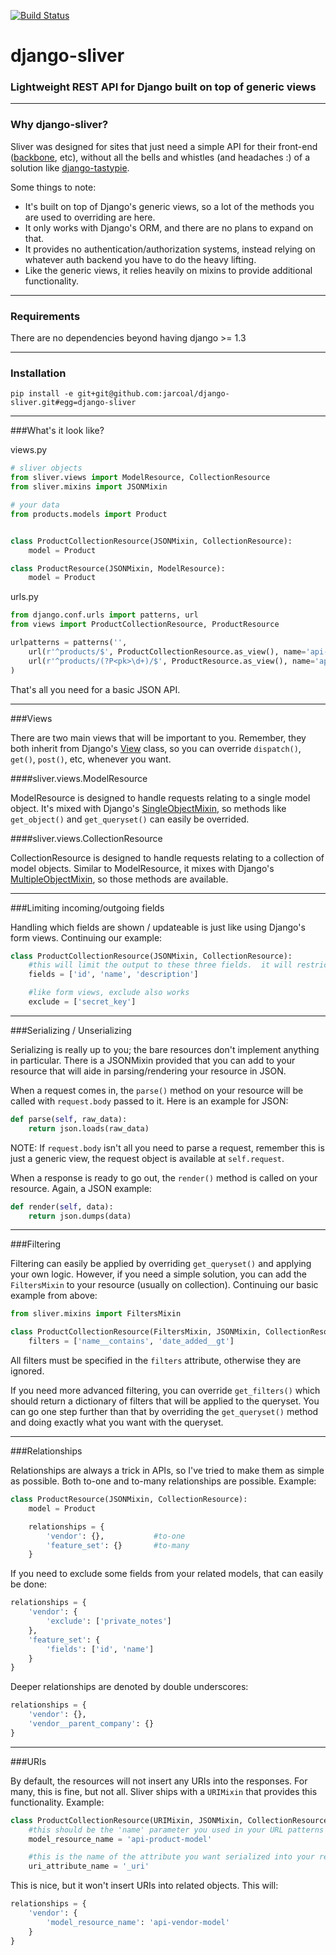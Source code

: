 [![Build Status](https://travis-ci.org/supervacuo/django-sliver.svg?branch=master)](https://travis-ci.org/supervacuo/django-sliver)

# django-sliver
### Lightweight REST API for Django built on top of generic views

----

### Why django-sliver?

Sliver was designed for sites that just need a simple API for their front-end ([backbone](https://github.com/documentcloud/backbone), etc), without all the bells and whistles (and headaches :) of a solution like [django-tastypie](https://github.com/toastdriven/django-tastypie).

Some things to note:

* It's built on top of Django's generic views, so a lot of the methods you are used to overriding are here.
* It only works with Django's ORM, and there are no plans to expand on that.
* It provides no authentication/authorization systems, instead relying on whatever auth backend you have to do the heavy lifting.
* Like the generic views, it relies heavily on mixins to provide additional functionality.

----

### Requirements

There are no dependencies beyond having django >= 1.3

----

### Installation

```pip install -e git+git@github.com:jarcoal/django-sliver.git#egg=django-sliver```

----

###What's it look like?

views.py
```python
# sliver objects
from sliver.views import ModelResource, CollectionResource
from sliver.mixins import JSONMixin

# your data
from products.models import Product


class ProductCollectionResource(JSONMixin, CollectionResource):
	model = Product

class ProductResource(JSONMixin, ModelResource):
	model = Product
```

urls.py
```python
from django.conf.urls import patterns, url
from views import ProductCollectionResource, ProductResource

urlpatterns = patterns('',
	url(r'^products/$', ProductCollectionResource.as_view(), name='api-products-collection'),
	url(r'^products/(?P<pk>\d+)/$', ProductResource.as_view(), name='api-products-model'),
)
```

That's all you need for a basic JSON API.

----

###Views

There are two main views that will be important to you.  Remember, they both inherit from Django's [View](https://github.com/django/django/blob/master/django/views/generic/base.py) class, so you can override `dispatch()`, `get()`, `post()`, etc, whenever you want.

####sliver.views.ModelResource

ModelResource is designed to handle requests relating to a single model object.  It's mixed with Django's [SingleObjectMixin](https://github.com/django/django/blob/master/django/views/generic/detail.py), so methods like `get_object()` and `get_queryset()` can easily be overrided.

####sliver.views.CollectionResource

CollectionResource is designed to handle requests relating to a collection of model objects.  Similar to ModelResource, it mixes with Django's [MultipleObjectMixin](https://github.com/django/django/blob/master/django/views/generic/list.py), so those methods are available.

----

###Limiting incoming/outgoing fields

Handling which fields are shown / updateable is just like using Django's form views.  Continuing our example:

```python
class ProductCollectionResource(JSONMixin, CollectionResource):
	#this will limit the output to these three fields.  it will restrict updates to just them as well.
	fields = ['id', 'name', 'description']

	#like form views, exclude also works
	exclude = ['secret_key']
```

----

###Serializing / Unserializing

Serializing is really up to you; the bare resources don't implement anything in particular. There is a JSONMixin provided that you can add to your resource that will aide in parsing/rendering your resource in JSON.

When a request comes in, the `parse()` method on your resource will be called with `request.body` passed to it.  Here is an example for JSON:

```python
def parse(self, raw_data):
	return json.loads(raw_data)
```

NOTE: If `request.body` isn't all you need to parse a request, remember this is just a generic view, the request object is available at `self.request`.

When a response is ready to go out, the `render()` method is called on your resource.  Again, a JSON example:

```python
def render(self, data):
	return json.dumps(data)
```

----

###Filtering

Filtering can easily be applied by overriding `get_queryset()` and applying your own logic.  However, if you need a simple solution, you can add the `FiltersMixin` to your resource (usually on collection).  Continuing our basic example from above:

```python
from sliver.mixins import FiltersMixin

class ProductCollectionResource(FiltersMixin, JSONMixin, CollectionResource):
	filters = ['name__contains', 'date_added__gt']
```

All filters must be specified in the `filters` attribute, otherwise they are ignored.

If you need more advanced filtering, you can override `get_filters()` which should return a dictionary of filters that will be applied to the queryset.  You can go one step further than that by overriding the `get_queryset()` method and doing exactly what you want with the queryset.

----

###Relationships

Relationships are always a trick in APIs, so I've tried to make them as simple as possible.  Both to-one and to-many relationships are possible.  Example:

```python
class ProductResource(JSONMixin, CollectionResource):
	model = Product

	relationships = {
		'vendor': {},			#to-one
		'feature_set': {}		#to-many
	}
```

If you need to exclude some fields from your related models, that can easily be done:

```python
relationships = {
	'vendor': {
		'exclude': ['private_notes']
	},
	'feature_set': {
		'fields': ['id', 'name']
	}
}
```

Deeper relationships are denoted by double underscores:

```python
relationships = {
	'vendor': {},
	'vendor__parent_company': {}
}
```

----

###URIs

By default, the resources will not insert any URIs into the responses.  For many, this is fine, but not all.  Sliver ships with a `URIMixin` that provides this functionality.  Example:

```python
class ProductCollectionResource(URIMixin, JSONMixin, CollectionResource):
	#this should be the 'name' parameter you used in your URL patterns
	model_resource_name = 'api-product-model'

	#this is the name of the attribute you want serialized into your responses
	uri_attribute_name = '_uri'
```

This is nice, but it won't insert URIs into related objects.  This will:

```python
relationships = {
	'vendor': {
		'model_resource_name': 'api-vendor-model'
	}
}
```
